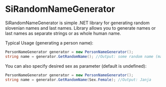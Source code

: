 # SiRandomNameGenerator

SiRandomNameGenerator is simple .NET library for generating random slovenian names and last names.
Library allows you to generate names or last names as separate strings or as whole human name.

Typical Usage (generating a person name):
```C#
PersonNameGenerator generator = new PersonNameGenerator();
string name = generator.GetRandomName(); //Output: some random name (male or female): ex: Jože
```

You can also specify desired sex as parameter (default is undefined):
```C#
PersonNameGenerator generator = new PersonNameGenerator();
string name = generator.GetRandomName(Sex.Female); //Output: Janja
```
